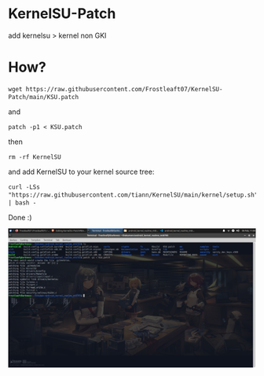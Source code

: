 # KernelSU-Patch
add kernelsu > kernel non GKI

# How?
```
wget https://raw.githubusercontent.com/Frostleaft07/KernelSU-Patch/main/KSU.patch
```
and
```
patch -p1 < KSU.patch
```
then 
```
rm -rf KernelSU
```
and add KernelSU to your kernel source tree:
```
curl -LSs "https://raw.githubusercontent.com/tiann/KernelSU/main/kernel/setup.sh" | bash -
```
Done :)

![ex](https://raw.githubusercontent.com/Frostleaft07/KernelSU-Patch/main/Cuplikan%20Layar_2024-02-06_11-00-48.png "ex")

